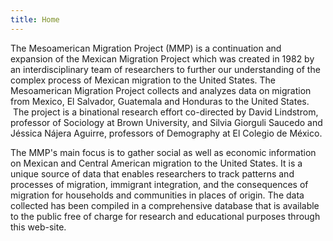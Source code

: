 ```yaml
---
title: Home
---
```

The Mesoamerican Migration Project (MMP) is a continuation and expansion of the Mexican Migration Project which was created in 1982 by an interdisciplinary team of researchers to further our understanding of the complex process of Mexican migration to the United States. The Mesoamerican Migration Project collects and analyzes data on migration from Mexico, El Salvador, Guatemala and Honduras to the United States.  The project is a
binational research effort co-directed by David Lindstrom, professor of Sociology at Brown University, and Silvia Giorguli Saucedo and Jéssica Nájera Aguirre, professors of Demography at El Colegio de México.

The MMP's main focus is to gather social as well as economic information on Mexican and Central American migration to the United States. It is a unique source of data that enables researchers to track patterns and processes of migration, immigrant integration, and the consequences of migration for households and communities in places of origin. The data collected has been compiled in a comprehensive database that is available to the public free of charge for research and educational purposes through this web-site.
